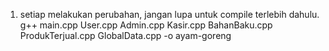 1. setiap melakukan perubahan, jangan lupa untuk compile terlebih dahulu. g++ main.cpp User.cpp Admin.cpp Kasir.cpp BahanBaku.cpp ProdukTerjual.cpp GlobalData.cpp -o ayam-goreng